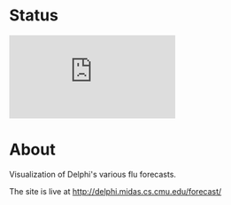 # Status
[![Deploy Status](http://delphi.midas.cs.cmu.edu/~automation/public/github_deploy_repo/badge.php?repo=cmu-delphi/www-forecast)](#)

# About
Visualization of Delphi's various flu forecasts.

The site is live at http://delphi.midas.cs.cmu.edu/forecast/
